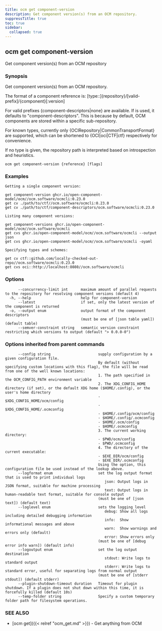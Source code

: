 ```yaml
---
title: ocm get component-version
description: Get component version(s) from an OCM repository.
suppressTitle: true
toc: true
sidebar:
  collapsed: true
---
```


## ocm get component-version

Get component version(s) from an OCM repository

### Synopsis

Get component version(s) from an OCM repository.

The format of a component reference is:
	[type::]{repository}/[valid-prefix]/{component}[:version]

For valid prefixes {component-descriptors|none} are available. If <none> is used, it defaults to "component-descriptors". This is because by default,
OCM components are stored within a specific sub-repository.

For known types, currently only {OCIRepository|CommonTransportFormat} are supported, which can be shortened to {OCI|oci|CTF|ctf} respectively for convenience.

If no type is given, the repository path is interpreted based on introspection and heuristics.


```
ocm get component-version {reference} [flags]
```

### Examples

```
Getting a single component version:

get component-version ghcr.io/open-component-model/ocm//ocm.software/ocmcli:0.23.0
get cv ./path/to/ctf//ocm.software/ocmcli:0.23.0
get cv ./path/to/ctf/component-descriptors/ocm.software/ocmcli:0.23.0

Listing many component versions:

get component-versions ghcr.io/open-component-model/ocm//ocm.software/ocmcli
get cvs ghcr.io/open-component-model/ocm//ocm.software/ocmcli --output json
get cvs ghcr.io/open-component-model/ocm//ocm.software/ocmcli -oyaml

Specifying types and schemes:

get cv ctf::github.com/locally-checked-out-repo//ocm.software/ocmcli:0.23.0
get cvs oci::http://localhost:8080//ocm.software/ocmcli
```

### Options

```
      --concurrency-limit int      maximum amount of parallel requests to the repository for resolving component versions (default 4)
  -h, --help                       help for component-version
      --latest                     if set, only the latest version of the component is returned
  -o, --output enum                output format of the component descriptors
                                   (must be one of [json table yaml]) (default table)
      --semver-constraint string   semantic version constraint restricting which versions to output (default "> 0.0.0-0")
```

### Options inherited from parent commands

```
      --config string                      supply configuration by a given configuration file.
                                           By default (without specifying custom locations with this flag), the file will be read from one of the well known locations:
                                           1. The path specified in the OCM_CONFIG_PATH environment variable
                                           2. The XDG_CONFIG_HOME directory (if set), or the default XDG home ($HOME/.config), or the user's home directory
                                           - $XDG_CONFIG_HOME/ocm/config
                                           - $XDG_CONFIG_HOME/.ocmconfig
                                           - $HOME/.config/ocm/config
                                           - $HOME/.config/.ocmconfig
                                           - $HOME/.ocm/config
                                           - $HOME/.ocmconfig
                                           3. The current working directory:
                                           - $PWD/ocm/config
                                           - $PWD/.ocmconfig
                                           4. The directory of the current executable:
                                           - $EXE_DIR/ocm/config
                                           - $EXE_DIR/.ocmconfig
                                           Using the option, this configuration file be used instead of the lookup above.
      --logformat enum                     set the log output format that is used to print individual logs
                                              json: Output logs in JSON format, suitable for machine processing
                                              text: Output logs in human-readable text format, suitable for console output
                                           (must be one of [json text]) (default text)
      --loglevel enum                      sets the logging level
                                              debug: Show all logs including detailed debugging information
                                              info:  Show informational messages and above
                                              warn:  Show warnings and errors only (default)
                                              error: Show errors only
                                           (must be one of [debug error info warn]) (default info)
      --logoutput enum                     set the log output destination
                                              stdout: Write logs to standard output
                                              stderr: Write logs to standard error, useful for separating logs from normal output
                                           (must be one of [stderr stdout]) (default stderr)
      --plugin-shutdown-timeout duration   Timeout for plugin shutdown. If a plugin does not shut down within this time, it is forcefully killed (default 10s)
      --temp-folder string                 Specify a custom temporary folder path for filesystem operations.
```

### SEE ALSO

* [ocm get]({{< relref "ocm_get.md" >}})	 - Get anything from OCM


